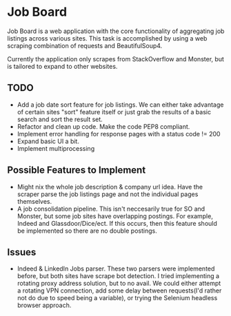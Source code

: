 # Job Board

Job Board is a web application with the core functionality of aggregating job listings across various sites.  This task is accomplished by using a web scraping combination of requests and BeautifulSoup4.

Currently the application only scrapes from StackOverflow and Monster, but is tailored to expand to other websites.

## TODO

* Add a job date sort feature for job listings.  We can either take advantage of certain sites "sort" feature itself or just grab the results of a basic search and sort the result set.
* Refactor and clean up code.  Make the code PEP8 compliant.
* Implement error handling for response pages with a status code != 200
* Expand basic UI a bit.
* Implement multiprocessing

## Possible Features to Implement

* Might nix the whole job description & company url idea.  Have the scraper parse the job listings page and not the individual pages themselves.
* A job consolidation pipeline.  This isn't neccesarily true for SO and Monster, but some job sites have overlapping postings.  For example, Indeed and Glassdoor/Dice/ect.  If this occurs, then this feature should be implemented so there are no double postings.

## Issues

* Indeed & LinkedIn Jobs parser.  These two parsers were implemented before, but both sites have scrape bot detection.  I tried implementing a rotating proxy address solution, but to no avail.  We could either attempt a rotating VPN connection, add some delay between requests(I'd rather not do due to speed being a variable), or trying the Selenium headless browser approach.